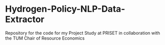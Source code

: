 # Hydrogen-Policy-NLP-Data-Extractor
Repository for the code for my Project Study at PRISET in collaboration with the TUM Chair of Resource Economics
